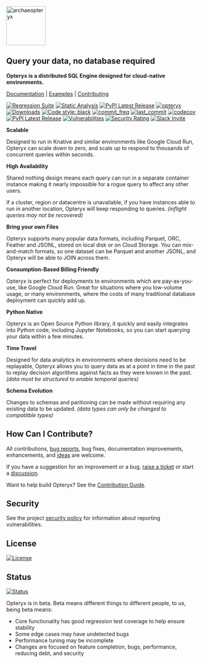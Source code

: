 <img align="centre" alt="archaeopteryx" height="104" src="opteryx.png" />

## Query your data, no database required

**Opteryx is a distributed SQL Engine designed for cloud-native environments.**

[Documentation](https://mabel-dev.github.io/opteryx/) |
[Examples](notebooks) |
[Contributing](https://mabel-dev.github.io/opteryx/Contributing%20Guide/CONTRIBUTING/)

[![Regression Suite](https://github.com/mabel-dev/opteryx/actions/workflows/regression_suite.yaml/badge.svg)](https://github.com/mabel-dev/opteryx/actions/workflows/regression_suite.yaml)
[![Static Analysis](https://github.com/mabel-dev/opteryx/actions/workflows/static_analysis.yml/badge.svg)](https://github.com/mabel-dev/opteryx/actions/workflows/static_analysis.yml)
[![PyPI Latest Release](https://img.shields.io/pypi/v/opteryx.svg)](https://pypi.org/project/opteryx/)
[![opteryx](https://snyk.io/advisor/python/opteryx/badge.svg?style=flat-square)](https://snyk.io/advisor/python/opteryx)
[![Downloads](https://pepy.tech/badge/opteryx)](https://pepy.tech/project/opteryx)
[![Code style: black](https://img.shields.io/badge/code%20style-black-000000.svg)](https://github.com/psf/black)
[![commit_freq](https://img.shields.io/github/commit-activity/m/mabel-dev/opteryx)](https://github.com/mabel-dev/opteryx/commits)
[![last_commit](https://img.shields.io/github/last-commit/mabel-dev/opteryx)](https://github.com/mabel-dev/opteryx/commits)
[![codecov](https://codecov.io/gh/mabel-dev/opteryx/branch/main/graph/badge.svg?token=sIgKpzzd95)](https://codecov.io/gh/mabel-dev/opteryx)
[![PyPI Latest Release](https://img.shields.io/badge/Python-3.8%20%7C%203.9%20%7C%203.10-blue?logo=python)](https://pypi.org/project/opteryx/)
[![Vulnerabilities](https://sonarcloud.io/api/project_badges/measure?project=mabel-dev_opteryx&metric=vulnerabilities)](https://sonarcloud.io/summary/new_code?id=mabel-dev_opteryx)
[![Security Rating](https://sonarcloud.io/api/project_badges/measure?project=mabel-dev_opteryx&metric=security_rating)](https://sonarcloud.io/summary/new_code?id=mabel-dev_opteryx)
[![Slack Invite](https://img.shields.io/badge/Slack-Join-blueviolet?logo=slack)](https://join.slack.com/t/mabel-corp/shared_invite/zt-1845skqgm-SEQMgvrPyJO~DLhSsNJovQ)

**Scalable**

Designed to run in Knative and similar environments like Google Cloud Run, Opteryx can scale down to zero, and scale up to respond to thousands of concurrent queries within seconds.

**High Availability**

Shared nothing design means each query can run in a separate container instance making it nearly impossible for a rogue query to affect any other users.

If a cluster, region or datacentre is unavailable, if you have instances able to run in another location, Opteryx will keep responding to queries. _(inflight queries may not be recovered)_

**Bring your own Files**

Opteryx supports many popular data formats, including Parquet, ORC, Feather and JSONL, stored on local disk or on Cloud Storage. You can mix-and-match formats, so one dataset can be Parquet and another JSONL, and Opteryx will be able to JOIN across them.

**Consumption-Based Billing Friendly**

Opteryx is perfect for deployments to environments which are pay-as-you-use, like Google Cloud Run. Great for situations where you low-volume usage, or many environments, where the costs of many traditional database deployment can quickly add up.

**Python Native**

Opteryx is an Open Source Python library, it quickly and easily integrates into Python code, including Jupyter Notebooks, so you can start querying your data within a few minutes.

**Time Travel**

Designed for data analytics in environments where decisions need to be replayable, Opteryx allows you to query data as at a point in time in the past to replay decision algorithms against facts as they were known in the past. _(data must be structured to enable temporal queries)_

**Schema Evolution**

Changes to schemas and paritioning can be made without requiring any existing data to be updated. _(data types can only be changed to compatitble types)_

## How Can I Contribute?

All contributions, [bug reports](https://github.com/mabel-dev/opteryx/issues/new/choose), bug fixes, documentation improvements, enhancements, and [ideas](https://github.com/mabel-dev/opteryx/discussions) are welcome.

If you have a suggestion for an improvement or a bug, [raise a ticket](https://github.com/mabel-dev/opteryx/issues/new/choose) or start a [discussion](https://github.com/mabel-dev/opteryx/discussions).

Want to help build Opteryx? See the [Contribution Guide](https://mabel-dev.github.io/opteryx/Contributing%20Guide/CONTRIBUTING/).

## Security

See the project [security policy](SECURITY.md) for information about reporting vulnerabilities.

## License

[![License](https://img.shields.io/badge/License-Apache%202.0-blue.svg)](https://github.com/mabel-dev/opteryx/blob/master/LICENSE)

## Status

[![Status](https://img.shields.io/badge/status-beta-orange)](https://github.com/mabel-dev/opteryx)

Opteryx is in beta. Beta means different things to different people, to us, being beta means:

- Core functionality has good regression test coverage to help ensure stability
- Some edge cases may have undetected bugs
- Performance tuning may be incomplete
- Changes are focused on feature completion, bugs, performance, reducing debt, and security
